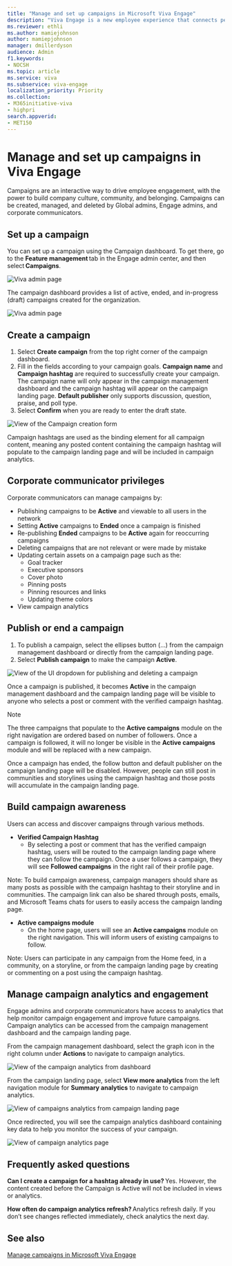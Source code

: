 ```yaml
---
title: "Manage and set up campaigns in Microsoft Viva Engage"
description: "Viva Engage is a new employee experience that connects people across the company—wherever and whenever they work—so that everyone is included and engaged."
ms.reviewer: ethli
ms.author: mamiejohnson
author: mamiepjohnson
manager: dmillerdyson
audience: Admin
f1.keywords:
- NOCSH
ms.topic: article
ms.service: viva
ms.subservice: viva-engage
localization_priority: Priority
ms.collection:  
- M365initiative-viva
- highpri
search.appverid:
- MET150
---
```


# Manage and set up campaigns in Viva Engage 

Campaigns are an interactive way to drive employee engagement, with the power to build company culture, community, and belonging. Campaigns can be created, managed, and deleted by Global admins, Engage admins, and corporate communicators. 

## Set up a campaign

You can set up a campaign using the Campaign dashboard. To get there, go to the **Feature management** tab in the Engage admin center, and then select **Campaigns**.

![Viva admin page](/Viva/media/engage/campaigns/create-campaign-admin-portal.png)
 
The campaign dashboard provides a list of active, ended, and in-progress (draft) campaigns created for the organization.  

![Viva admin page](/Viva/media/engage/campaigns/create-campaign-button.png)

## Create a campaign 

1. Select **Create campaign** from the top right corner of the campaign dashboard. 
2. Fill in the fields according to your campaign goals. **Campaign name** and **Campaign hashtag** are required to successfully create your campaign. The campaign name will only appear in the campaign management dashboard and the campaign hashtag will appear on the campaign landing page. **Default publisher** only supports discussion, question, praise, and poll type.
3. Select **Confirm** when you are ready to enter the draft state.

![View of the Campaign creation form](/Viva/media/engage/campaigns/create-campaign-new-campaign-modal.png)

Campaign hashtags are used as the binding element for all campaign content, meaning any posted content containing the campaign hashtag will populate to the campaign landing page and will be included in campaign analytics.  

## Corporate communicator privileges

Corporate communicators can manage campaigns by:
- Publishing campaigns to be **Active** and viewable to all users in the network
- Setting **Active** campaigns to **Ended** once a campaign is finished
- Re-publishing **Ended** campaigns to be **Active** again for reoccurring campaigns
- Deleting campaigns that are not relevant or were made by mistake
- Updating certain assets on a campaign page such as the:
    - Goal tracker  
    - Executive sponsors
    - Cover photo
    - Pinning posts
    - Pinning resources and links
    - Updating theme colors
- View campaign analytics

## Publish or end a campaign

1. To publish a campaign, select the ellipses button (…) from the campaign management dashboard or directly from the campaign landing page.
2. Select **Publish campaign** to make the campaign **Active**.

![View of the UI dropdown for publishing and deleting a campaign](/Viva/media/engage/campaigns/publish-campaign-button.png)

Once a campaign is published, it becomes **Active** in the campaign management dashboard and the campaign landing page will be visible to anyone who selects a post or comment with the verified campaign hashtag. 

 

> [!NOTE]
> The three campaigns that populate to the **Active campaigns** module on the right navigation are ordered based on number of followers. Once a campaign is followed, it will no longer be visible in the **Active campaigns** module and will be replaced with a new campaign.  

Once a campaign has ended, the follow button and default publisher on the campaign landing page will be disabled. However, people can still post in communities and storylines using the campaign hashtag and those posts will accumulate in the campaign landing page.

## Build campaign awareness  

Users can access and discover campaigns through various methods.  

- **Verified Campaign Hashtag**
    - By selecting a post or comment that has the verified campaign hashtag, users will be routed to the campaign landing page where they can follow the campaign. Once a user follows a campaign, they will see **Followed campaigns** in the right rail of their profile page.  

Note: To build campaign awareness, campaign managers should share as many posts as possible with the campaign hashtag to their storyline and in communities. The campaign link can also be shared through posts, emails, and Microsoft Teams chats for users to easily access the campaign landing page. 

- **Active campaigns module**
    - On the home page, users will see an **Active campaigns** module on the right navigation. This will inform users of existing campaigns to follow.  

Note: Users can participate in any campaign from the Home feed, in a community, on a storyline, or from the campaign landing page by creating or commenting on a post using the campaign hashtag.

## Manage campaign analytics and engagement

Engage admins and corporate communicators have access to analytics that help monitor campaign engagement and improve future campaigns. Campaign analytics can be accessed from the campaign management dashboard and the campaign landing page.  

From the campaign management dashboard, select the graph icon in the right column under **Actions** to navigate to campaign analytics.

![View of the campaign analytics from dashboard](/Viva/media/engage/campaigns/manage-campaign-analytics-from-dashboard.png)

From the campaign landing page, select **View more analytics** from the left navigation module for **Summary analytics** to navigate to campaign analytics.

![View of campaigns analytics from campaign landing page](/Viva/media/engage/campaigns/manage-campaign-analytics-from-lp.png)

Once redirected, you will see the campaign analytics dashboard containing key data to help you monitor the success of your campaign.

![View of campaign analytics page](/Viva/media/engage/campaigns/campaign-analytics-updated.png)

 
## Frequently asked questions

**Can I create a campaign for a hashtag already in use?** Yes. However, the content created before the Campaign is Active will not be included in views or analytics.  

**How often do campaign analytics refresh?** Analytics refresh daily. If you don’t see changes reflected immediately, check analytics the next day.   

## See also 
[Manage campaigns in Microsoft Viva Engage](https://support.microsoft.com/topic/getting-started-with-microsoft-viva-engage-729f9fce-3aa6-4478-888c-a1543918c284)
<!-- 
[Yammer administration documentation](/yammer/)

[Yammer adoption center](https://adoption.microsoft.com/yammer/)

[Yammer help & learning](https://support.microsoft.com/yammer)

>